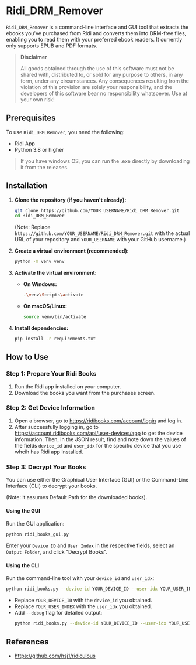 # Ridi_DRM_Remover

`Ridi_DRM_Remover` is a command-line interface and GUI tool that extracts the ebooks you've purchased from Ridi and converts them into DRM-free files, enabling you to read them with your preferred ebook readers. It currently only supports EPUB and PDF formats.

> **Disclaimer**
> 
> All goods obtained through the use of this software must not be shared with, distributed to, or sold for any purpose to others, in any form, under any circumstances. Any consequences resulting from the violation of this provision are solely your responsibility, and the developers of this software bear no responsibility whatsoever. Use at your own risk!

## Prerequisites

To use `Ridi_DRM_Remover`, you need the following:

*   Ridi App
*   Python 3.8 or higher

>If you have windows OS, you can run the .exe directly by downloading it from the releases.

## Installation

1.  **Clone the repository (if you haven't already):**
    ```bash
    git clone https://github.com/YOUR_USERNAME/Ridi_DRM_Remover.git
    cd Ridi_DRM_Remover
    ```
    (Note: Replace `https://github.com/YOUR_USERNAME/Ridi_DRM_Remover.git` with the actual URL of your repository and `YOUR_USERNAME` with your GitHub username.)

2.  **Create a virtual environment (recommended):**
    ```bash
    python -m venv venv
    ```

3.  **Activate the virtual environment:**
    *   **On Windows:**
        ```bash
        .\venv\Scripts\activate
        ```
    *   **On macOS/Linux:**
        ```bash
        source venv/bin/activate
        ```

4.  **Install dependencies:**
    ```bash
    pip install -r requirements.txt
    ```

## How to Use

### Step 1: Prepare Your Ridi Books

1.  Run the Ridi app installed on your computer.
2.  Download the books you want from the purchases screen.

### Step 2: Get Device Information

1.  Open a browser, go to <https://ridibooks.com/account/login> and log in.
2.  After successfully logging in, go to <https://account.ridibooks.com/api/user-devices/app> to get the device information. Then, in the JSON result, find and note down the values of the fields `device_id` and `user_idx` for the specific device that you use whcih has Ridi app Installed. 

### Step 3: Decrypt Your Books

You can use either the Graphical User Interface (GUI) or the Command-Line Interface (CLI) to decrypt your books.

(Note: it assumes Default Path for the downloaded books).

#### Using the GUI

Run the GUI application:

```bash
python ridi_books_gui.py
```

Enter your `Device ID` and `User Index` in the respective fields, select an `Output Folder`, and click "Decrypt Books".

#### Using the CLI

Run the command-line tool with your `device_id` and `user_idx`:

```bash
python ridi_books.py --device-id YOUR_DEVICE_ID --user-idx YOUR_USER_INDEX
```

*   Replace `YOUR_DEVICE_ID` with the `device_id` you obtained.
*   Replace `YOUR_USER_INDEX` with the `user_idx` you obtained.
*   Add `--debug` flag for detailed output:
    ```bash
    python ridi_books.py --device-id YOUR_DEVICE_ID --user-idx YOUR_USER_INDEX --debug
    ```

## References
* https://github.com/hsj1/ridiculous